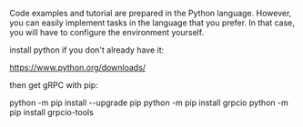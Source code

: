Code examples and tutorial are prepared in the Python language. However, you can easily implement tasks in the language that you prefer. In that case, you will have to configure the environment yourself.

install python if you don't already have it:

https://www.python.org/downloads/

then get gRPC with pip:

python -m pip install --upgrade pip
python -m pip install grpcio
python -m pip install grpcio-tools
